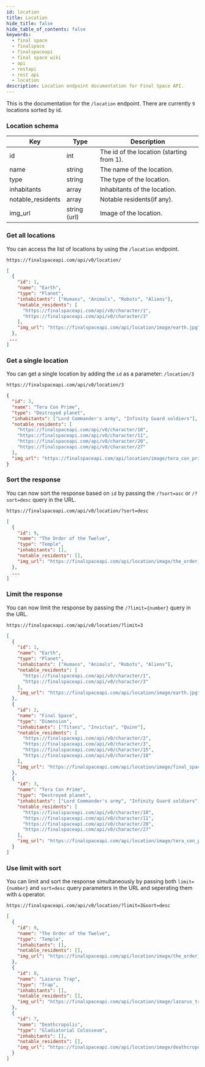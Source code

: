```yaml
---
id: location
title: Location
hide_title: false
hide_table_of_contents: false
keywords:
  - final space
  - finalspace
  - finalspaceapi
  - final space wiki
  - api
  - restapi
  - rest api
  - location
description: Location endpoint documentation for Final Space API.
---
```

 
This is the documentation for the `/location` endpoint. There are currently `9` locations sorted by id.

### Location schema


| Key               | Type         | Description                               |
| ----------------- | ------------ | ----------------------------------------- |
| id                | int          | The id of the location (starting from 1). |
| name              | string       | The name of the location.                 |
| type              | string       | The type of the location.                 |
| inhabitants       | array        | Inhabitants of the location.              |
| notable_residents | array        | Notable residents(if any).                |
| img_url           | string (url) | Image of the location.                    |

### Get all locations

You can access the list of locations by using the `/location` endpoint.

```
https://finalspaceapi.com/api/v0/location/
```

```json
[
  {
    "id": 1,
    "name": "Earth",
    "type": "Planet", 
    "inhabitants": ["Humans", "Animals", "Robots", "Aliens"],
    "notable_residents": [
      "https://finalspaceapi.com/api/v0/character/1",
      "https://finalspaceapi.com/api/v0/character/3"
    ],
    "img_url": "https://finalspaceapi.com/api/location/image/earth.jpg"
  },
 ...
]
```

### Get a single location

You can get a single location by adding the `id` as a parameter: `/location/3`

```
https://finalspaceapi.com/api/v0/location/3
```

```json
{
  "id": 3,
  "name": "Tera Con Prime",
  "type": "Destroyed planet", 
  "inhabitants": ["Lord Commander's army", "Infinity Guard soldiers"],
  "notable_residents": [
    "https://finalspaceapi.com/api/v0/character/10",
    "https://finalspaceapi.com/api/v0/character/11",
    "https://finalspaceapi.com/api/v0/character/20",
    "https://finalspaceapi.com/api/v0/character/27"
  ],
  "img_url": "https://finalspaceapi.com/api/location/image/tera_con_prime.jpg"
}
```

### Sort the response

You can now sort the response based on `id` by passing the `/?sort=asc` or `/?sort=desc` query in the URL.

```
https://finalspaceapi.com/api/v0/location/?sort=desc
```

```json
[
  {
    "id": 9,
    "name": "The Order of the Twelve",
    "type": "Temple", 
    "inhabitants": [],
    "notable_residents": [],
    "img_url": "https://finalspaceapi.com/api/location/image/the_order_of_the_twelve.jpg" 
  },
  ...
]
```

### Limit the response

You can now limit the response by passing the `/?limit={number}` query in the URL.

```
https://finalspaceapi.com/api/v0/location/?limit=3
```

```json
[
  {
    "id": 1,
    "name": "Earth",
    "type": "Planet", 
    "inhabitants": ["Humans", "Animals", "Robots", "Aliens"],
    "notable_residents": [
      "https://finalspaceapi.com/api/v0/character/1",
      "https://finalspaceapi.com/api/v0/character/3"
    ],
    "img_url": "https://finalspaceapi.com/api/location/image/earth.jpg" 
  },
  {
    "id": 2,
    "name": "Final Space",
    "type": "Dimension", 
    "inhabitants": ["Titans", "Invictus", "Quinn"],
    "notable_residents": [
      "https://finalspaceapi.com/api/v0/character/2",
      "https://finalspaceapi.com/api/v0/character/3",
      "https://finalspaceapi.com/api/v0/character/15",
      "https://finalspaceapi.com/api/v0/character/18"
    ],
    "img_url": "https://finalspaceapi.com/api/location/image/final_space.jpg" 
  },
  {
    "id": 3,
    "name": "Tera Con Prime",
    "type": "Destroyed planet", 
    "inhabitants": ["Lord Commander's army", "Infinity Guard soldiers"],
    "notable_residents": [
      "https://finalspaceapi.com/api/v0/character/10",
      "https://finalspaceapi.com/api/v0/character/11",
      "https://finalspaceapi.com/api/v0/character/20",
      "https://finalspaceapi.com/api/v0/character/27"
    ],
    "img_url": "https://finalspaceapi.com/api/location/image/tera_con_prime.jpg" 
  }
]
```

### Use limit with sort

You can limit and sort the response simultaneously by passing both `limit={number}` and `sort=desc` query parameters in the URL and seperating them with `&` operator.

```
https://finalspaceapi.com/api/v0/location/?limit=3&sort=desc
```

```json
[
  {
    "id": 9,
    "name": "The Order of the Twelve",
    "type": "Temple", 
    "inhabitants": [],
    "notable_residents": [],
    "img_url": "https://finalspaceapi.com/api/location/image/the_order_of_the_twelve.jpg" 
  },
  {
    "id": 8,
    "name": "Lazarus Trap",
    "type": "Trap", 
    "inhabitants": [],
    "notable_residents": [],
    "img_url": "https://finalspaceapi.com/api/location/image/lazarus_trap.jpg" 
  },
  {
    "id": 7,
    "name": "Deathcropolis",
    "type": "Gladiatorial Colosseum", 
    "inhabitants": [],
    "notable_residents": [],
    "img_url": "https://finalspaceapi.com/api/location/image/deathcropolis.jpg" 
  }
]
```
